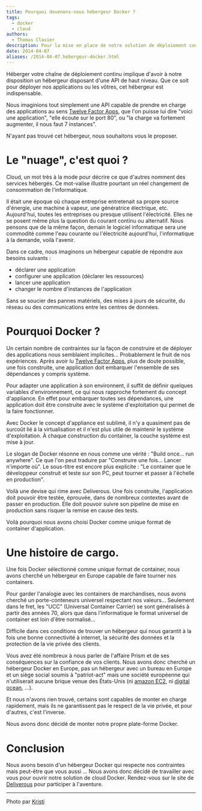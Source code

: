 ```yaml
---
title: Pourquoi devenons-nous hébergeur Docker ?
tags:
  - docker
  - cloud
authors:
  - Thomas Clavier
description: Pour la mise en place de notre solution de déploiement continu, nous avons commencé à étudier tout un ensemble d'outils pour assurer l'hébergement dans le nuage des différentes applications à déployer. Suite aux résultat de nos recherches, nous avons décidé de devenir notre propre hébergeur.
date: 2014-04-07
aliases: /2014-04-07.hebergeur-docker.html
---
```


Héberger votre chaîne de déploiement continu implique d'avoir à notre disposition un hébergeur disposant d'une API de haut niveau. Que ce soit pour déployer nos applications ou les vôtres, cet hébergeur est indispensable.

Nous imaginions tout simplement une API capable de prendre en charge des applications au sens [Twelve Factor Apps](http://12factor.net/), que l'on puisse lui dire "voici une application", "elle écoute sur le port 80", ou "la charge va fortement augmenter, il nous faut 7 instances".

N'ayant pas trouvé cet hébergeur, nous souhaitons vous le proposer.

# Le "nuage", c'est quoi ?

Cloud, un mot très à la mode pour décrire ce que d'autres nomment des services hébergés. Ce mot-valise illustre pourtant un réel changement de consommation de l'informatique.

Il était une époque où chaque entreprise entretenait sa propre source d'énergie, une machine à vapeur, une génératrice électrique, etc. Aujourd'hui, toutes les entreprises ou presque utilisent l'électricité. Elles ne se posent même plus la question du courant continu ou alternatif. Nous pensons que de la même façon, demain le logiciel informatique sera une commodité comme l'eau courante ou l'électricité aujourd'hui, l'informatique à la demande, voilà l'avenir.

Dans ce cadre, nous imaginons un hébergeur capable de répondre aux besoins suivants :

- déclarer une application
- configurer une application (déclarer les ressources)
- lancer une application
- changer le nombre d'instances de l'application

Sans se soucier des pannes matériels, des mises à jours de sécurité, du réseau ou des communications entre les centres de données.

# Pourquoi Docker ?

Un certain nombre de contraintes sur la façon de construire et de déployer des applications nous semblaient implicites... Probablement le fruit de nos expériences.
Après avoir lu [Twelve Factor Apps](http://12factor.net/), plus de doute possible, une fois construite, une application doit embarquer l'ensemble de ses dépendances y compris système.

Pour adapter une application à son environnent, il suffit de définir quelques variables d'environnement, ce qui nous rapproche fortement du concept d'appliance. En effet pour embarquer toutes ses dépendances, une application doit être construite avec le système d'exploitation qui permet de la faire fonctionner.

Avec Docker le concept d'appliance est sublimé, il n'y a quasiment pas de surcoût lié à la virtualisation et il n'est plus utile de maintenir le système d'exploitation. À chaque construction du container, la couche système est mise à jour.

Le slogan de Docker résonne en nous comme une vérité :
"Build once... run anywhere".
Ce que l'on peut traduire par "Construire une fois... Lancer n'importe où".
Le sous-titre est encore plus explicite : "Le container que le développeur construit et teste sur son PC, peut tourner et passer à l'échelle en production".

Voilà une devise qui rime avec Deliverous.
Une fois construite, l'application doit pouvoir être testée, éprouvée, dans de nombreux contextes avant de passer en production.
Elle doit pouvoir suivre son pipeline de mise en production sans risquer la remise en cause des tests.

Voilà pourquoi nous avons choisi Docker comme unique format de container d'application.

# Une histoire de cargo.

Une fois Docker sélectionné comme unique format de container, nous avons cherché un hébergeur en Europe capable de faire tourner nos containers.

Pour garder l'analogie avec les containers de marchandises, nous avons cherché un porte-conteneurs universel respectant nos valeurs... Seulement dans le fret, les "UCC" (Universal Container Carrier) se sont généralisés à partir des années 70, alors que dans l'informatique le format universel de container est loin d'être normalisé...

Difficile dans ces conditions de trouver un hébergeur qui nous garantit à la fois une bonne connectivité à internet, la sécurité des données et la protection de la vie privée des clients.

Vous avez été nombreux à nous parler de l'affaire Prism et de ses conséquences sur la confiance de vos clients. Nous avons donc cherché un hébergeur Docker en Europe, pas un hébergeur avec un bureau en Europe et un siège social soumis à "patriot-act" mais une société européenne qui n'utiliserait aucune brique venue des États-Unis (ni [amazon EC2](https://aws.amazon.com/ec2/), ni [digital ocean](https://www.digitalocean.com/), ...).

Et nous n'avons rien trouvé, certains sont capables de monter en charge rapidement, mais ils ne garantissent pas le respect de la vie privée, et pour d'autres, c'est l'inverse.

Nous avons donc décidé de monter notre propre plate-forme Docker.

# Conclusion

Nous avons besoin d'un hébergeur Docker qui respecte nos contraintes mais peut-être que vous aussi ... Nous avons donc décidé de travailler avec vous pour ouvrir notre solution de cloud Docker. Rendez-vous sur le site de [Deliverous](http://deliverous.com/docker) pour participer à l'aventure.

---
Photo par [Kristi](https://www.flickr.com/photos/kristi_decourcy/9154543163)
